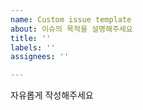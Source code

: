```yaml
---
name: Custom issue template
about: 이슈의 목적을 설명해주세요
title: ''
labels: ''
assignees: ''

---
```


자유롭게 작성해주세요
